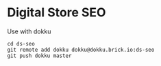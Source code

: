 # Digital Store SEO

Use with dokku
```
cd ds-seo
git remote add dokku dokku@dokku.brick.io:ds-seo
git push dokku master
```

